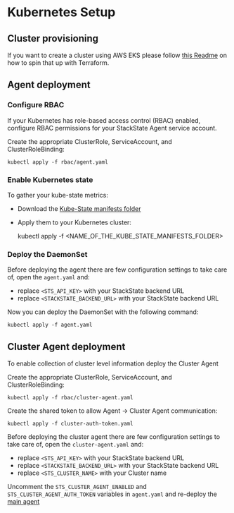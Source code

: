 # Kubernetes Setup

## Cluster provisioning

If you want to create a cluster using AWS EKS please follow [this Readme](aws-eks/tf-cluster/README.md) on how to spin that up with Terraform.

## Agent deployment

### Configure RBAC 

If your Kubernetes has role-based access control (RBAC) enabled, configure RBAC permissions for your StackState Agent service account.  

Create the appropriate ClusterRole, ServiceAccount, and ClusterRoleBinding:

    kubectl apply -f rbac/agent.yaml

### Enable Kubernetes state

To gather your kube-state metrics:
* Download the [Kube-State manifests folder](https://github.com/kubernetes/kube-state-metrics/tree/master/kubernetes)
* Apply them to your Kubernetes cluster:


    kubectl apply -f <NAME_OF_THE_KUBE_STATE_MANIFESTS_FOLDER>

### Deploy the DaemonSet

Before deploying the agent there are few configuration settings to take care of, open the `agent.yaml` and:

* replace `<STS_API_KEY>` with your StackState backend URL
* replace `<STACKSTATE_BACKEND_URL>` with your StackState backend URL

Now you can deploy the DaemonSet with the following command:


    kubectl apply -f agent.yaml

## Cluster Agent deployment

To enable collection of cluster level information deploy the Cluster Agent

Create the appropriate ClusterRole, ServiceAccount, and ClusterRoleBinding:

    kubectl apply -f rbac/cluster-agent.yaml

Create the shared token to allow Agent -> Cluster Agent communication:

    kubectl apply -f cluster-auth-token.yaml
    
Before deploying the cluster agent there are few configuration settings to take care of, open the `cluster-agent.yaml` and:

* replace `<STS_API_KEY>` with your StackState backend URL
* replace `<STACKSTATE_BACKEND_URL>` with your StackState backend URL
* replace `<STS_CLUSTER_NAME>` with your Cluster name
    
Uncomment the `STS_CLUSTER_AGENT_ENABLED` and `STS_CLUSTER_AGENT_AUTH_TOKEN` variables in `agent.yaml` and re-deploy the [main agent](#agent-deployment)

